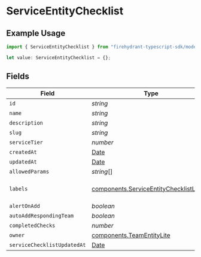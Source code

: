 # ServiceEntityChecklist

## Example Usage

```typescript
import { ServiceEntityChecklist } from "firehydrant-typescript-sdk/models/components";

let value: ServiceEntityChecklist = {};
```

## Fields

| Field                                                                                              | Type                                                                                               | Required                                                                                           | Description                                                                                        |
| -------------------------------------------------------------------------------------------------- | -------------------------------------------------------------------------------------------------- | -------------------------------------------------------------------------------------------------- | -------------------------------------------------------------------------------------------------- |
| `id`                                                                                               | *string*                                                                                           | :heavy_minus_sign:                                                                                 | N/A                                                                                                |
| `name`                                                                                             | *string*                                                                                           | :heavy_minus_sign:                                                                                 | N/A                                                                                                |
| `description`                                                                                      | *string*                                                                                           | :heavy_minus_sign:                                                                                 | N/A                                                                                                |
| `slug`                                                                                             | *string*                                                                                           | :heavy_minus_sign:                                                                                 | N/A                                                                                                |
| `serviceTier`                                                                                      | *number*                                                                                           | :heavy_minus_sign:                                                                                 | N/A                                                                                                |
| `createdAt`                                                                                        | [Date](https://developer.mozilla.org/en-US/docs/Web/JavaScript/Reference/Global_Objects/Date)      | :heavy_minus_sign:                                                                                 | N/A                                                                                                |
| `updatedAt`                                                                                        | [Date](https://developer.mozilla.org/en-US/docs/Web/JavaScript/Reference/Global_Objects/Date)      | :heavy_minus_sign:                                                                                 | N/A                                                                                                |
| `allowedParams`                                                                                    | *string*[]                                                                                         | :heavy_minus_sign:                                                                                 | N/A                                                                                                |
| `labels`                                                                                           | [components.ServiceEntityChecklistLabels](../../models/components/serviceentitychecklistlabels.md) | :heavy_minus_sign:                                                                                 | An object of label key and values                                                                  |
| `alertOnAdd`                                                                                       | *boolean*                                                                                          | :heavy_minus_sign:                                                                                 | N/A                                                                                                |
| `autoAddRespondingTeam`                                                                            | *boolean*                                                                                          | :heavy_minus_sign:                                                                                 | N/A                                                                                                |
| `completedChecks`                                                                                  | *number*                                                                                           | :heavy_minus_sign:                                                                                 | N/A                                                                                                |
| `owner`                                                                                            | [components.TeamEntityLite](../../models/components/teamentitylite.md)                             | :heavy_minus_sign:                                                                                 | N/A                                                                                                |
| `serviceChecklistUpdatedAt`                                                                        | [Date](https://developer.mozilla.org/en-US/docs/Web/JavaScript/Reference/Global_Objects/Date)      | :heavy_minus_sign:                                                                                 | N/A                                                                                                |